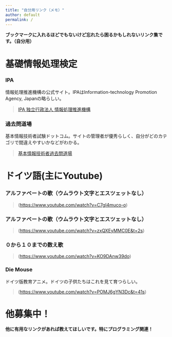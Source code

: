 ```yaml
---
title: "自分用リンク（メモ）"
author: default
permalink: /
---
```


**ブックマークに入れるほどでもないけど忘れたら困るかもしれないリンク集です。（自分用）**

# 基礎情報処理検定
### IPA
情報処理推進機構の公式サイト。IPAはInformation-technology Promotion Agency, Japanの略らしい。
> [IPA 独立行政法人 情報処理推進機構](https://www.ipa.go.jp/index.html)

### 過去問道場
基本情報技術者試験ドットコム。サイトの管理者が優秀らしく、自分がどのカテゴリで間違えやすいかなどがわかる。
> [基本情報技術者過去問道場](https://www.fe-siken.com/fekakomon.php)


# ドイツ語(主にYoutube)
### アルファベートの歌（ウムラウト文字とエスツェットなし）
> (https://www.youtube.com/watch?v=C7gI4muco-o)

### アルファベートの歌（ウムラウト文字とエスツェットなし）
> (https://www.youtube.com/watch?v=zxQXEyMMC0E&t=2s)

### ０から１０までの数え歌
> (https://www.youtube.com/watch?v=KO9DAnw39do)

### Die Mouse
ドイツ版教育アニメ。ドイツの子供たちはこれを見て育つらしい。
> (https://www.youtube.com/watch?v=POMJ6gYN3Dc&t=41s)

# 他募集中！
**他に有用なリンクがあれば教えてほしいです。特にプログラミング関連！**
